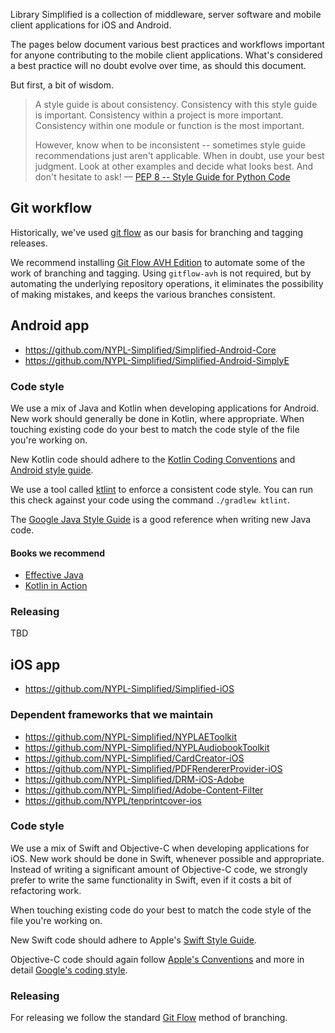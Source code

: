 Library Simplified is a collection of middleware, server software and mobile client applications for iOS and Android.

The pages below document various best practices and workflows important for anyone contributing to the mobile client applications. What's considered a best practice will no doubt evolve over time, as should this document.

But first, a bit of wisdom.

> A style guide is about consistency. Consistency with this style guide is important. Consistency within a project is more important. Consistency within one module or function is the most important.
>
> However, know when to be inconsistent -- sometimes style guide recommendations just aren't applicable. When in doubt, use your best judgment. Look at other examples and decide what looks best. And don't hesitate to ask! &mdash; [PEP 8 -- Style Guide for Python Code](https://www.python.org/dev/peps/pep-0008/#a-foolish-consistency-is-the-hobgoblin-of-little-minds)

## Git workflow

Historically, we've used [git flow](https://nvie.com/posts/a-successful-git-branching-model/) as our basis for branching and tagging releases.

We recommend installing [Git Flow AVH Edition](https://github.com/petervanderdoes/gitflow-avh) to automate some of the work of branching and tagging. Using `gitflow-avh` is not required, but by automating the underlying repository operations, it eliminates the possibility of making mistakes, and keeps the various branches consistent.

## Android app
- https://github.com/NYPL-Simplified/Simplified-Android-Core
- https://github.com/NYPL-Simplified/Simplified-Android-SimplyE

### Code style

We use a mix of Java and Kotlin when developing applications for Android. New work should generally be done in Kotlin, where appropriate. When touching existing code do your best to match the code style of the file you're working on.

New Kotlin code should adhere to the [Kotlin Coding Conventions](https://google.github.io/styleguide/javaguide.html) and [Android style guide](https://developer.android.com/kotlin/style-guide).

We use a tool called [ktlint](https://github.com/pinterest/ktlint) to enforce a consistent code style. You can run this check against your code using the command `./gradlew ktlint`.

The [Google Java Style Guide](https://google.github.io/styleguide/javaguide.html) is a good reference when writing new Java code.

#### Books we recommend
- [Effective Java](https://www.oreilly.com/library/view/effective-java-3rd/9780134686097/)
- [Kotlin in Action](https://www.manning.com/books/kotlin-in-action)

### Releasing

TBD

## iOS app
- https://github.com/NYPL-Simplified/Simplified-iOS

### Dependent frameworks that we maintain
- https://github.com/NYPL-Simplified/NYPLAEToolkit
- https://github.com/NYPL-Simplified/NYPLAudiobookToolkit
- https://github.com/NYPL-Simplified/CardCreator-iOS
- https://github.com/NYPL-Simplified/PDFRendererProvider-iOS
- https://github.com/NYPL-Simplified/DRM-iOS-Adobe
- https://github.com/NYPL-Simplified/Adobe-Content-Filter
- https://github.com/NYPL/tenprintcover-ios

### Code style

We use a mix of Swift and Objective-C when developing applications for iOS. New work should be done in Swift, whenever possible and appropriate. Instead of writing a significant amount of Objective-C code, we strongly prefer to write the same functionality in Swift, even if it costs a bit of refactoring work. 

When touching existing code do your best to match the code style of the file you're working on.

New Swift code should adhere to Apple's [Swift Style Guide](https://google.github.io/swift/).

Objective-C code should again follow [Apple's Conventions](https://developer.apple.com/library/archive/documentation/Cocoa/Conceptual/ProgrammingWithObjectiveC/Conventions/Conventions.html#//apple_ref/doc/uid/TP40011210-CH10-SW1) and more in detail [Google's coding style](https://github.com/google/styleguide/blob/gh-pages/objcguide.md).

### Releasing

For releasing we follow the standard [Git Flow](https://nvie.com/posts/a-successful-git-branching-model/) method of branching.

